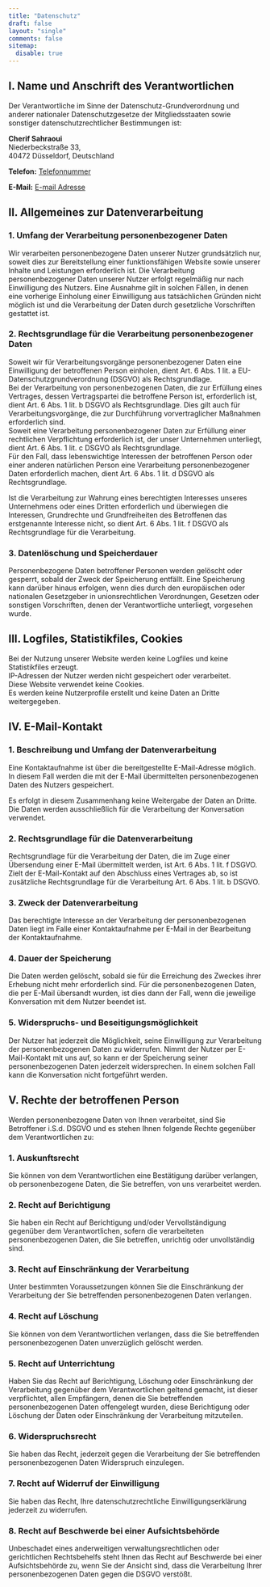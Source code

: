 ```yaml
---
title: "Datenschutz"
draft: false
layout: "single"
comments: false
sitemap:
  disable: true
---
```


## I. Name und Anschrift des Verantwortlichen

Der Verantwortliche im Sinne der Datenschutz-Grundverordnung und anderer
nationaler Datenschutzgesetze der Mitgliedsstaaten sowie sonstiger
datenschutzrechtlicher Bestimmungen ist:

**Cherif Sahraoui**  
Niederbeckstraße 33,\
40472 Düsseldorf, Deutschland

**Telefon:** <a href="tel:+4917657755284" class="phone-number">Telefonnummer</a>

**E-Mail:** <a href="mailto:contact@sahraoui-it.com" class="email-address">E-mail
Adresse</a>

## II. Allgemeines zur Datenverarbeitung

### 1. Umfang der Verarbeitung personenbezogener Daten

Wir verarbeiten personenbezogene Daten unserer Nutzer grundsätzlich nur, soweit
dies zur Bereitstellung einer funktionsfähigen Website sowie unserer Inhalte und
Leistungen erforderlich ist. Die Verarbeitung personenbezogener Daten unserer
Nutzer erfolgt regelmäßig nur nach Einwilligung des Nutzers. Eine Ausnahme gilt
in solchen Fällen, in denen eine vorherige Einholung einer Einwilligung aus
tatsächlichen Gründen nicht möglich ist und die Verarbeitung der Daten durch
gesetzliche Vorschriften gestattet ist.

### 2. Rechtsgrundlage für die Verarbeitung personenbezogener Daten

Soweit wir für Verarbeitungsvorgänge personenbezogener Daten eine Einwilligung
der betroffenen Person einholen, dient Art. 6 Abs. 1 lit. a
EU-Datenschutzgrundverordnung (DSGVO) als Rechtsgrundlage.  
Bei der Verarbeitung von personenbezogenen Daten, die zur Erfüllung eines
Vertrages, dessen Vertragspartei die betroffene Person ist, erforderlich ist,
dient Art. 6 Abs. 1 lit. b DSGVO als Rechtsgrundlage. Dies gilt auch für
Verarbeitungsvorgänge, die zur Durchführung vorvertraglicher Maßnahmen
erforderlich sind.  
Soweit eine Verarbeitung personenbezogener Daten zur Erfüllung einer rechtlichen
Verpflichtung erforderlich ist, der unser Unternehmen unterliegt, dient Art. 6
Abs. 1 lit. c DSGVO als Rechtsgrundlage.  
Für den Fall, dass lebenswichtige Interessen der betroffenen Person oder einer
anderen natürlichen Person eine Verarbeitung personenbezogener Daten
erforderlich machen, dient Art. 6 Abs. 1 lit. d DSGVO als Rechtsgrundlage.  

Ist die Verarbeitung zur Wahrung eines berechtigten Interesses unseres
Unternehmens oder eines Dritten erforderlich und überwiegen die Interessen,
Grundrechte und Grundfreiheiten des Betroffenen das erstgenannte Interesse
nicht, so dient Art. 6 Abs. 1 lit. f DSGVO als Rechtsgrundlage für die
Verarbeitung.

### 3. Datenlöschung und Speicherdauer

Personenbezogene Daten betroffener Personen werden gelöscht oder gesperrt,
sobald der Zweck der Speicherung entfällt. Eine Speicherung kann darüber hinaus
erfolgen, wenn dies durch den europäischen oder nationalen Gesetzgeber in
unionsrechtlichen Verordnungen, Gesetzen oder sonstigen Vorschriften, denen der
Verantwortliche unterliegt, vorgesehen wurde.

## III. Logfiles, Statistikfiles, Cookies

Bei der Nutzung unserer Website werden keine Logfiles und keine Statistikfiles
erzeugt.  
IP-Adressen der Nutzer werden nicht gespeichert oder verarbeitet.  
Diese Website verwendet keine Cookies.  
Es werden keine Nutzerprofile erstellt und keine Daten an Dritte weitergegeben.

## IV. E-Mail-Kontakt

### 1. Beschreibung und Umfang der Datenverarbeitung

Eine Kontaktaufnahme ist über die bereitgestellte E-Mail-Adresse möglich. In
diesem Fall werden die mit der E-Mail übermittelten personenbezogenen Daten des
Nutzers gespeichert.

Es erfolgt in diesem Zusammenhang keine Weitergabe der Daten an Dritte. Die
Daten werden ausschließlich für die Verarbeitung der Konversation verwendet.

### 2. Rechtsgrundlage für die Datenverarbeitung

Rechtsgrundlage für die Verarbeitung der Daten, die im Zuge einer Übersendung
einer E-Mail übermittelt werden, ist Art. 6 Abs. 1 lit. f DSGVO. Zielt der
E-Mail-Kontakt auf den Abschluss eines Vertrages ab, so ist zusätzliche
Rechtsgrundlage für die Verarbeitung Art. 6 Abs. 1 lit. b DSGVO.

### 3. Zweck der Datenverarbeitung

Das berechtigte Interesse an der Verarbeitung der personenbezogenen Daten liegt
im Falle einer Kontaktaufnahme per E-Mail in der Bearbeitung der
Kontaktaufnahme.

### 4. Dauer der Speicherung

Die Daten werden gelöscht, sobald sie für die Erreichung des Zweckes ihrer
Erhebung nicht mehr erforderlich sind. Für die personenbezogenen Daten, die per
E-Mail übersandt wurden, ist dies dann der Fall, wenn die jeweilige Konversation
mit dem Nutzer beendet ist.

### 5. Widerspruchs- und Beseitigungsmöglichkeit

Der Nutzer hat jederzeit die Möglichkeit, seine Einwilligung zur Verarbeitung
der personenbezogenen Daten zu widerrufen. Nimmt der Nutzer per E-Mail-Kontakt
mit uns auf, so kann er der Speicherung seiner personenbezogenen Daten jederzeit
widersprechen. In einem solchen Fall kann die Konversation nicht fortgeführt
werden.

## V. Rechte der betroffenen Person

Werden personenbezogene Daten von Ihnen verarbeitet, sind Sie Betroffener i.S.d.
DSGVO und es stehen Ihnen folgende Rechte gegenüber dem Verantwortlichen zu:

### 1. Auskunftsrecht

Sie können von dem Verantwortlichen eine Bestätigung darüber verlangen, ob
personenbezogene Daten, die Sie betreffen, von uns verarbeitet werden.

### 2. Recht auf Berichtigung

Sie haben ein Recht auf Berichtigung und/oder Vervollständigung gegenüber dem
Verantwortlichen, sofern die verarbeiteten personenbezogenen Daten, die Sie
betreffen, unrichtig oder unvollständig sind.

### 3. Recht auf Einschränkung der Verarbeitung

Unter bestimmten Voraussetzungen können Sie die Einschränkung der Verarbeitung
der Sie betreffenden personenbezogenen Daten verlangen.

### 4. Recht auf Löschung

Sie können von dem Verantwortlichen verlangen, dass die Sie betreffenden
personenbezogenen Daten unverzüglich gelöscht werden.

### 5. Recht auf Unterrichtung

Haben Sie das Recht auf Berichtigung, Löschung oder Einschränkung der
Verarbeitung gegenüber dem Verantwortlichen geltend gemacht, ist dieser
verpflichtet, allen Empfängern, denen die Sie betreffenden personenbezogenen
Daten offengelegt wurden, diese Berichtigung oder Löschung der Daten oder
Einschränkung der Verarbeitung mitzuteilen.

### 6. Widerspruchsrecht

Sie haben das Recht, jederzeit gegen die Verarbeitung der Sie betreffenden
personenbezogenen Daten Widerspruch einzulegen.

### 7. Recht auf Widerruf der Einwilligung

Sie haben das Recht, Ihre datenschutzrechtliche Einwilligungserklärung jederzeit
zu widerrufen.

### 8. Recht auf Beschwerde bei einer Aufsichtsbehörde

Unbeschadet eines anderweitigen verwaltungsrechtlichen oder gerichtlichen
Rechtsbehelfs steht Ihnen das Recht auf Beschwerde bei einer Aufsichtsbehörde
zu, wenn Sie der Ansicht sind, dass die Verarbeitung Ihrer personenbezogenen
Daten gegen die DSGVO verstößt.
